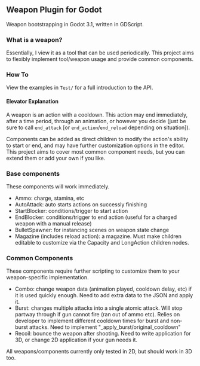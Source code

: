 ## Weapon Plugin for Godot

Weapon bootstrapping in Godot 3.1, written in GDScript.

### What is a weapon?

Essentially, I view it as a tool that can be used periodically. 
This project aims to flexibly implement tool/weapon usage and provide common components.

### How To

View the examples in `Test/` for a full introduction to the API.

#### Elevator Explanation

A weapon is an action with a cooldown.
This action may end immediately, after a time period, through an animation, or however you decide (just be sure to call `end_attack` [or `end_action`/`end_reload` depending on situation]).

Components can be added as direct children to modify the action's ability to start or end, and may have further customization options in the editor.
This project aims to cover most common component needs, but you can extend them or add your own if you like.

### Base components

These components will work immediately.

- Ammo: charge, stamina, etc
- AutoAttack: auto starts actions on successly finishing
- StartBlocker: conditions/trigger to start action
- EndBlocker: conditions/trigger to end action (useful for a charged weapon with a manual release)
- BulletSpawner: for instancing scenes on weapon state change
- Magazine (includes reload action): a magazine. Must make children editable to customize via the Capacity and LongAction children nodes.

### Common Components

These components require further scripting to customize them to your weapon-specific implementation.

- Combo: change weapon data (animation played, cooldown delay, etc) if it is used quickly enough. Need to add extra data to the JSON and apply it.
- Burst: changes multiple attacks into a single atomic attack. Will stop partway through if gun cannot fire (ran out of ammo etc). Relies on developer to implement different cooldown times for burst and non-burst attacks. Need to implement "_apply_burst/original_cooldown"
- Recoil: bounce the weapon after shooting. Need to write application for 3D, or change 2D application if your gun needs it.

All weapons/components currently only tested in 2D, but should work in 3D too.